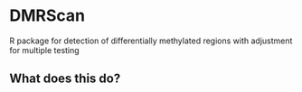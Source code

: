 # DMRScan
R package for detection of differentially methylated regions with adjustment for multiple testing

## What does this do?
